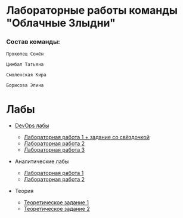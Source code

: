 # Лабораторные работы команды "Облачные Злыдни"
### Состав команды:   
```
Прокопец Семён

Цимбал Татьяна

Смоленская Кира

Борисова Элина
```

# Лабы
* [DevOps лабы](./cloud_lab)
    * [Лабораторная работа 1 + задание со свёздочкой](./cloud_lab/lab_1/lab1.md)
    * [Лабораторная работа 2](./cloud_lab/lab_2/laba2.md)
    * [Лабораторная работа 3](./cloud_lab/lab_3/lab3.md)

* Аналитические лабы
    * [Лабораторная работа 1](https://github.com/Semen4ikk/ITMO_Cloud/blob/main/cloud_lab/Analytical%20Task%201/analytics1.md)
    * [Лабораторная работа 2](https://github.com/Semen4ikk/ITMO_Cloud/blob/main/cloud_lab/Analytical%20Task%202/analytics2.md)
* Теория
    * [Теоретическое задание 1](https://github.com/Semen4ikk/ITMO_Cloud/blob/main/cloud_lab/practice/teor1.md)
    * [Теоретическое задание 2](https://github.com/Semen4ikk/ITMO_Cloud/blob/main/cloud_lab/practice/teor2.md)
